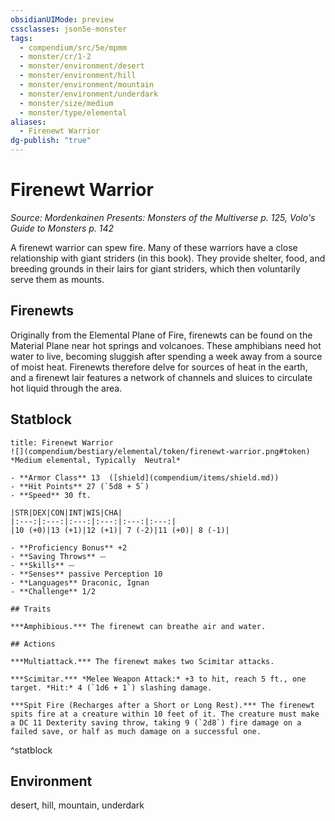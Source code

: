 ```yaml
---
obsidianUIMode: preview
cssclasses: json5e-monster
tags:
  - compendium/src/5e/mpmm
  - monster/cr/1-2
  - monster/environment/desert
  - monster/environment/hill
  - monster/environment/mountain
  - monster/environment/underdark
  - monster/size/medium
  - monster/type/elemental
aliases:
  - Firenewt Warrior
dg-publish: "true"
---
```

# Firenewt Warrior
*Source: Mordenkainen Presents: Monsters of the Multiverse p. 125, Volo's Guide to Monsters p. 142*  

A firenewt warrior can spew fire. Many of these warriors have a close relationship with giant striders (in this book). They provide shelter, food, and breeding grounds in their lairs for giant striders, which then voluntarily serve them as mounts.

## Firenewts

Originally from the Elemental Plane of Fire, firenewts can be found on the Material Plane near hot springs and volcanoes. These amphibians need hot water to live, becoming sluggish after spending a week away from a source of moist heat. Firenewts therefore delve for sources of heat in the earth, and a firenewt lair features a network of channels and sluices to circulate hot liquid through the area.

## Statblock

```ad-statblock
title: Firenewt Warrior
![](compendium/bestiary/elemental/token/firenewt-warrior.png#token)
*Medium elemental, Typically  Neutral*

- **Armor Class** 13  ([shield](compendium/items/shield.md))
- **Hit Points** 27 (`5d8 + 5`)
- **Speed** 30 ft.

|STR|DEX|CON|INT|WIS|CHA|
|:---:|:---:|:---:|:---:|:---:|:---:|
|10 (+0)|13 (+1)|12 (+1)| 7 (-2)|11 (+0)| 8 (-1)|

- **Proficiency Bonus** +2
- **Saving Throws** ⏤
- **Skills** ⏤
- **Senses** passive Perception 10
- **Languages** Draconic, Ignan
- **Challenge** 1/2

## Traits

***Amphibious.*** The firenewt can breathe air and water.

## Actions

***Multiattack.*** The firenewt makes two Scimitar attacks.

***Scimitar.*** *Melee Weapon Attack:* +3 to hit, reach 5 ft., one target. *Hit:* 4 (`1d6 + 1`) slashing damage.

***Spit Fire (Recharges after a Short or Long Rest).*** The firenewt spits fire at a creature within 10 feet of it. The creature must make a DC 11 Dexterity saving throw, taking 9 (`2d8`) fire damage on a failed save, or half as much damage on a successful one.
```
^statblock

## Environment

desert, hill, mountain, underdark